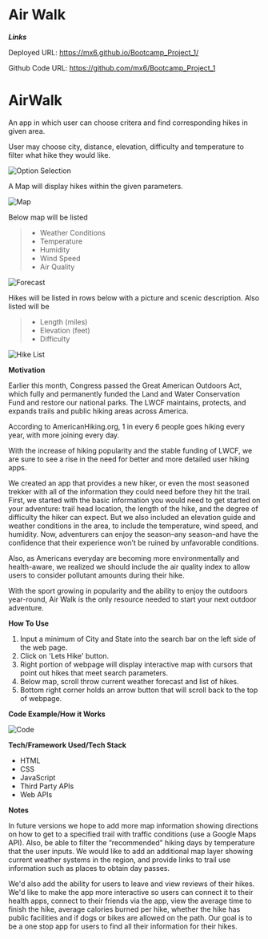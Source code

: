 # Air Walk

**_Links_**

Deployed URL: https://mx6.github.io/Bootcamp_Project_1/

Github Code URL: https://github.com/mx6/Bootcamp_Project_1 

# AirWalk

An app in which user can choose critera and find corresponding hikes in given area.

User may choose city, distance, elevation, difficulty and temperature to filter what hike they would like.

![Option Selection](./assets/images/optionSelection.PNG)

A Map will display hikes within the given parameters.

![Map](./assets/images/map.PNG)

Below map will be listed

> - Weather Conditions
> - Temperature
> - Humidity
> - Wind Speed
> - Air Quality

![Forecast](./assets/images/dayList.PNG)

Hikes will be listed in rows below with a picture and scenic description. Also listed will be

> - Length (miles)
> - Elevation (feet)
> - Difficulty

![Hike List](./assets/images/hikeList.PNG)

**Motivation**

Earlier this month, Congress passed the Great American Outdoors Act, which fully and permanently funded the Land and Water Conservation Fund and restore our national parks.  The LWCF maintains, protects, and expands trails and public hiking areas across America.    

According to AmericanHiking.org, 1 in every 6 people goes hiking every year, with more joining every day.

With the increase of hiking popularity and the stable funding of LWCF, we are sure to see a rise in the need for better and more detailed user hiking apps.

We created an app that provides a new hiker, or even the most seasoned trekker with all of the information they could need before they hit the trail.  First, we started with the basic information you would need to get started on your adventure: trail head location, the length of the hike, and the degree of difficulty the hiker can expect.  But we also included an elevation guide and weather conditions in the area, to include the temperature, wind speed, and humidity.  Now, adventurers can enjoy the season–any season–and have the confidence that their experience won’t be ruined by unfavorable conditions.

Also, as Americans everyday are becoming more environmentally and health-aware, we realized we should include the air quality index to allow users to consider pollutant amounts during their hike.      

With the sport growing in popularity and the ability to enjoy the outdoors year-round, Air Walk is the only resource needed to start your next outdoor adventure.

**How To Use**

1. Input a minimum of City and State into the search bar on the left side of the web page.  
2. Click on 'Lets Hike' button. 
3. Right portion of webpage will display interactive map with cursors that point out hikes that meet search parameters. 
4. Below map, scroll throw current weather forecast and list of hikes. 
5. Bottom right corner holds an arrow button that will scroll back to the top of webpage.  

**Code Example/How it Works**  
  
  
![Code](./assets/images/codeExample.PNG)  
  
**Tech/Framework Used/Tech Stack**

- HTML
- CSS
- JavaScript
- Third Party APIs 
- Web APIs

**Notes**

In future versions we hope to add more map information showing directions on how to get to a specified trail with traffic conditions (use a Google Maps API).  Also, be able to filter the “recommended” hiking days by temperature that the user inputs. We would like to add an additional map layer showing current weather systems in the region, and provide links to trail use information such as places to obtain day passes.

We'd also add the ability for users to leave and view reviews of their hikes. We'd like to make the app more interactive so users can connect it to their health apps, connect to their friends via the app, view the average time to finish the hike, average calories burned per hike, whether the hike has public facilities and if dogs or bikes are allowed on the path. Our goal is to be a one stop app for users to find all their information for their hikes. 


